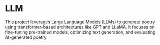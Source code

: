 # LLM
This project leverages Large Language Models (LLMs) to generate poetry using transformer-based architectures like GPT and LLaMA. It focuses on fine-tuning pre-trained models, optimizing text generation, and evaluating AI-generated poetry.
